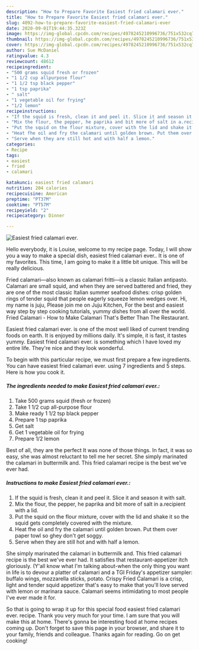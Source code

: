 ```yaml
---
description: "How to Prepare Favorite Easiest fried calamari ever."
title: "How to Prepare Favorite Easiest fried calamari ever."
slug: 4092-how-to-prepare-favorite-easiest-fried-calamari-ever
date: 2020-09-01T19:44:35.323Z
image: https://img-global.cpcdn.com/recipes/4978245210996736/751x532cq70/easiest-fried-calamari-ever-recipe-main-photo.jpg
thumbnail: https://img-global.cpcdn.com/recipes/4978245210996736/751x532cq70/easiest-fried-calamari-ever-recipe-main-photo.jpg
cover: https://img-global.cpcdn.com/recipes/4978245210996736/751x532cq70/easiest-fried-calamari-ever-recipe-main-photo.jpg
author: Sue McDaniel
ratingvalue: 4.3
reviewcount: 48612
recipeingredient:
- "500 grams squid fresh or frozen"
- "1 1/2 cup allpurpose flour"
- "1 1/2 tsp black pepper"
- "1 tsp paprika"
- " salt"
- "1 vegetable oil for frying"
- "1/2 lemon"
recipeinstructions:
- "If the squid is fresh, clean it and peel it. Slice it and season it with salt."
- "Mix the flour, the pepper, he paprika and bit more of salt in a.recipient with a lid."
- "Put the squid on the flour mixture, cover with the lid and shake it so the squid gets completely covered with the mixture."
- "Heat fhe oil and fry the calamari until golden brown. Put them over paper towl so ghey don&#39;t get soggy."
- "Serve when they are still hot and with half a lemon."
categories:
- Recipe
tags:
- easiest
- fried
- calamari

katakunci: easiest fried calamari 
nutrition: 204 calories
recipecuisine: American
preptime: "PT37M"
cooktime: "PT57M"
recipeyield: "2"
recipecategory: Dinner

---
```



![Easiest fried calamari ever.](https://img-global.cpcdn.com/recipes/4978245210996736/751x532cq70/easiest-fried-calamari-ever-recipe-main-photo.jpg)

Hello everybody, it is Louise, welcome to my recipe page. Today, I will show you a way to make a special dish, easiest fried calamari ever.. It is one of my favorites. This time, I am going to make it a little bit unique. This will be really delicious.

Fried calamari—also known as calamari fritti—is a classic Italian antipasto. Calamari are small squid, and when they are served battered and fried, they are one of the most classic Italian summer seafood dishes: crisp golden rings of tender squid that people eagerly squeeze lemon wedges over. Hi, my name is juju, Please join me on Juju Kitchen, For the best and easiest way step by step cooking tutorials, yummy dishes from all over the world. Fried Calamari - How to Make Calamari That&#39;s Better Than The Restaurant.

Easiest fried calamari ever. is one of the most well liked of current trending foods on earth. It is enjoyed by millions daily. It's simple, it is fast, it tastes yummy. Easiest fried calamari ever. is something which I have loved my entire life. They're nice and they look wonderful.


To begin with this particular recipe, we must first prepare a few ingredients. You can have easiest fried calamari ever. using 7 ingredients and 5 steps. Here is how you cook it.

<!--inarticleads1-->

##### The ingredients needed to make Easiest fried calamari ever.:

1. Take 500 grams squid (fresh or frozen)
1. Take 1 1/2 cup all-purpose flour
1. Make ready 1 1/2 tsp black pepper
1. Prepare 1 tsp paprika
1. Get  salt
1. Get 1 vegetable oil for frying
1. Prepare 1/2 lemon


Best of all, they are the perfect It was none of those things. In fact, it was so easy, she was almost reluctant to tell me her secret. She simply marinated the calamari in buttermilk and. This fried calamari recipe is the best we&#39;ve ever had. 

<!--inarticleads2-->

##### Instructions to make Easiest fried calamari ever.:

1. If the squid is fresh, clean it and peel it. Slice it and season it with salt.
1. Mix the flour, the pepper, he paprika and bit more of salt in a.recipient with a lid.
1. Put the squid on the flour mixture, cover with the lid and shake it so the squid gets completely covered with the mixture.
1. Heat fhe oil and fry the calamari until golden brown. Put them over paper towl so ghey don&#39;t get soggy.
1. Serve when they are still hot and with half a lemon.


She simply marinated the calamari in buttermilk and. This fried calamari recipe is the best we&#39;ve ever had. It satisfies that restaurant-appetizer itch gloriously. (Y&#39;all know what I&#39;m talking about-when the only thing you want in life is to devour a platter of calamari and a TGI Friday&#39;s appetizer sampler: buffalo wings, mozzarella sticks, potato. Crispy Fried Calamari is a crisp, light and tender squid appetizer that&#39;s easy to make that you&#39;ll love served with lemon or marinara sauce. Calamari seems intimidating to most people I&#39;ve ever made it for. 

So that is going to wrap it up for this special food easiest fried calamari ever. recipe. Thank you very much for your time. I am sure that you will make this at home. There's gonna be interesting food at home recipes coming up. Don't forget to save this page in your browser, and share it to your family, friends and colleague. Thanks again for reading. Go on get cooking!
